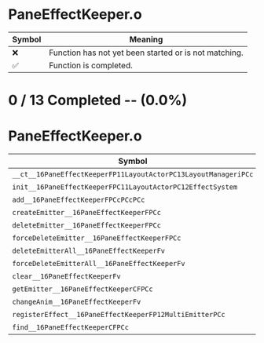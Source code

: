 # PaneEffectKeeper.o
| Symbol | Meaning 
| ------------- | ------------- 
| :x: | Function has not yet been started or is not matching. 
| :white_check_mark: | Function is completed. 


# 0 / 13 Completed -- (0.0%)
# PaneEffectKeeper.o
| Symbol | Decompiled? |
| ------------- | ------------- |
| `__ct__16PaneEffectKeeperFP11LayoutActorPC13LayoutManageriPCc` | :x: |
| `init__16PaneEffectKeeperFPC11LayoutActorPC12EffectSystem` | :x: |
| `add__16PaneEffectKeeperFPCcPCcPCc` | :x: |
| `createEmitter__16PaneEffectKeeperFPCc` | :x: |
| `deleteEmitter__16PaneEffectKeeperFPCc` | :x: |
| `forceDeleteEmitter__16PaneEffectKeeperFPCc` | :x: |
| `deleteEmitterAll__16PaneEffectKeeperFv` | :x: |
| `forceDeleteEmitterAll__16PaneEffectKeeperFv` | :x: |
| `clear__16PaneEffectKeeperFv` | :x: |
| `getEmitter__16PaneEffectKeeperCFPCc` | :x: |
| `changeAnim__16PaneEffectKeeperFv` | :x: |
| `registerEffect__16PaneEffectKeeperFP12MultiEmitterPCc` | :x: |
| `find__16PaneEffectKeeperCFPCc` | :x: |
